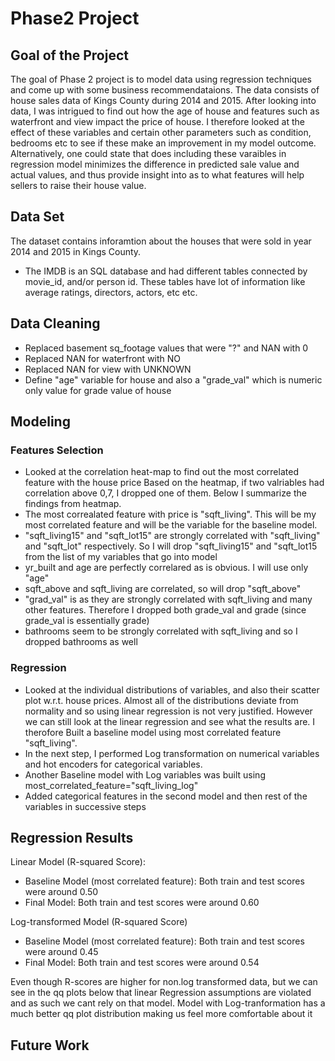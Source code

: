 # Phase2 Project
## Goal of the Project
The goal of Phase 2 project is to model data using regression techniques and come up with some business
recommendataions. The data consists of house sales data of Kings County during 2014 and 2015. After looking into data, I was intrigued to find out how the age of house and features such as waterfront and view impact the price of house. I therefore looked at the effect of these variables and certain other parameters such as condition, bedrooms etc to see if these make an improvement in my model outcome. Alternatively, one could state that does including these varaibles in regression model minimizes the difference in predicted sale value and actual values, and thus provide insight into as to what features will help sellers to raise their house value.

## Data Set
The dataset contains inforamtion about the houses that were sold in year 2014 and 2015 in Kings County.
* The IMDB is an SQL database and had different tables connected by movie_id, and/or person id. These tables have lot of information like average ratings, directors, actors, etc etc. 

## Data Cleaning
  * Replaced  basement sq_footage values that were "?" and  NAN with 0 
  * Replaced NAN for waterfront with NO
  * Replaced NAN for view with UNKNOWN
  * Define "age" variable for house and also a "grade_val" which is numeric only value for grade value of house

## Modeling
### Features Selection
* Looked at the correlation heat-map to find out the most correlated feature with the house price Based on the heatmap, if two valriables had correlation above 0,7, I dropped one of them. Below I summarize the findings from heatmap.
* The most correalated feature with price is "sqft_living". This will be my most correlated feature and will be the variable for the baseline model.
* "sqft_living15" and "sqft_lot15" are strongly correlated with "sqft_living" and "sqft_lot" respectively. So I will drop "sqft_living15" and  "sqft_lot15 from the list of my variables that go into model
* yr_built and age are perfectly correlared as is obvious. I will use only "age"
* sqft_above and sqft_living are correlated, so will drop "sqft_above"
* "grad_val" is as they are strongly correlated with sqft_living and many other features. Therefore I dropped both grade_val and grade (since grade_val is essentially grade)
* bathrooms seem to be strongly correlated with sqft_living and so I dropped bathrooms as well
### Regression
* Looked at the individual distributions of variables, and also their scatter plot w.r.t. house prices. Almost all of the distributions deviate from normality and so using linear regression is not very justified. However we can still look at the linear regression and see what the results are. I therofore Built a baseline model using most correlated feature "sqft_living". 
* In the next step, I performed Log transformation on numerical variables and hot encoders for categorical variables.
* Another Baseline model with Log variables was built using most_correlated_feature="sqft_living_log"
* Added categorical features in the second model and then rest of the variables in successive steps

## Regression Results
Linear Model (R-squared Score):
   * Baseline Model (most correlated feature): Both train and test scores were around 0.50
   * Final Model: Both train and test scores were around 0.60

Log-transformed Model (R-squared Score)
   * Baseline Model (most correlated feature): Both train and test scores were around 0.45
   * Final Model: Both train and test scores were around 0.54
 
Even though R-scores are higher for non.log transformed data, but we can see in the qq plots below that linear Regression assumptions are violated and as such we cant rely on that model. Model with Log-tranformation has a much better qq plot distribution making us feel more comfortable about it 
## Future Work
